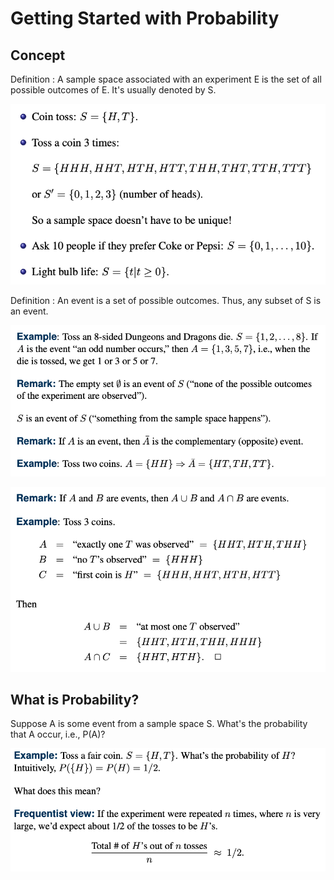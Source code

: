 # Getting Started with Probability

## Concept

Definition : A sample space associated with an experiment E is the set of all possible outcomes of E. It's usually denoted by S.

![img](./img/examplesOfSampleSpaces.png)

Definition : An event is a set of possible outcomes. Thus, any subset of S is an event.

![img](./img/examplesOfevent.png)

![img](./img/examplesOfevent2.png)

## What is Probability?

Suppose A is some event from a sample space S. What's the probability that A occur, i.e., P(A)?

![img](./img/examplesOfProbability.png)
